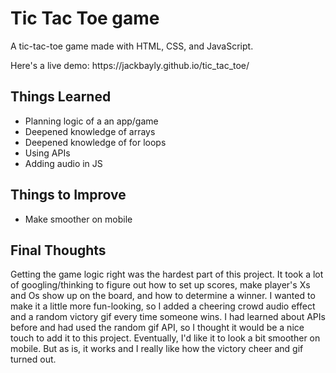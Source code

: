# Tic Tac Toe game
<p>A tic-tac-toe game made with HTML, CSS, and JavaScript.
<p>Here's a live demo: https://jackbayly.github.io/tic_tac_toe/</p>
<h2>Things Learned</h2>
<ul>
  <li>Planning logic of a an app/game</li>
  <li>Deepened knowledge of arrays</li>
  <li>Deepened knowledge of for loops</li>
  <li>Using APIs</li>
  <li>Adding audio in JS</li>
</ul>
<h2>Things to Improve</h2>
<ul>
<li>Make smoother on mobile</li>
</ul>
<h2>Final Thoughts</h2>
<p>Getting the game logic right was the hardest part of this project. It took a lot of googling/thinking to figure out how to set up scores, make player's Xs and Os show up on the board, and how to determine a winner. I wanted to make it a little more fun-looking, so I added a cheering crowd audio effect and a random victory gif every time someone wins. I had learned about APIs before and had used the random gif API, so I thought it would be a nice touch to add it to this project. Eventually, I'd like it to look a bit smoother on mobile. But as is, it works and I really like how the victory cheer and gif turned out.</p>
